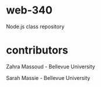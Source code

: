 # web-340
Node.js class repository
# contributors
Zahra Massoud - Bellevue University

Sarah Massie - Bellevue University
